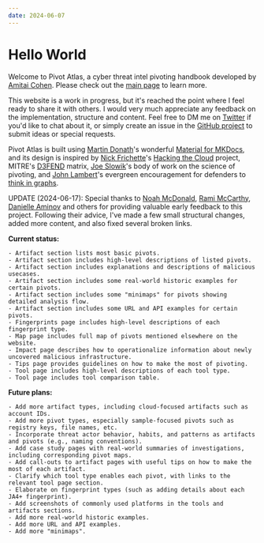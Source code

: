 ```yaml
---
date: 2024-06-07
---
```


# Hello World

Welcome to Pivot Atlas, a cyber threat intel pivoting handbook developed by [Amitai Cohen](https://twitter.com/AmitaiCo). Please check out the [main page](/) to learn more.

This website is a work in progress, but it's reached the point where I feel ready to share it with others. I would very much appreciate any feedback on the implementation, structure and content. Feel free to DM me on [Twitter](https://twitter.com/AmitaiCo) if you'd like to chat about it, or simply create an issue in the [GitHub project](https://github.com/korniko98/pivot-atlas/issues/new) to submit ideas or special requests.

Pivot Atlas is built using [Martin Donath](https://x.com/squidfunk)'s wonderful [Material for MKDocs](https://squidfunk.github.io/mkdocs-material/), and its design is inspired by [Nick Frichette](https://x.com/frichette_n)'s [Hacking the Cloud](https://hackingthe.cloud/) project, MITRE's [D3FEND](https://d3fend.mitre.org/) matrix, [Joe Slowik](https://twitter.com/jfslowik)'s body of work on the science of pivoting, and [John Lambert](https://x.com/JohnLaTwC)'s evergreen encouragement for defenders to [think in graphs](https://github.com/JohnLaTwC/Shared/blob/master/Defenders%20think%20in%20lists.%20Attackers%20think%20in%20graphs.%20As%20long%20as%20this%20is%20true%2C%20attackers%20win.md).

UPDATE (2024-06-17): Special thanks to [Noah McDonald](https://twitter.com/TheIceRoot), [Rami McCarthy](https://x.com/ramimacisabird), [Danielle Aminov](https://twitter.com/AminovDanielle) and others for providing valuable early feedback to this project. Following their advice, I've made a few small structural changes, added more content, and also fixed several broken links.

**Current status:**

```
- Artifact section lists most basic pivots.
- Artifact section includes high-level descriptions of listed pivots.
- Artifact section includes explanations and descriptions of malicious usecases.
- Artifact section includes some real-world historic examples for certain pivots.
- Artifact section includes some "minimaps" for pivots showing detailed analysis flow.
- Artifact section includes some URL and API examples for certain pivots.
- Fingerprints page includes high-level descriptions of each fingerprint type.
- Map page includes full map of pivots mentioned elsewhere on the website.
- Impact page describes how to operationalize information about newly uncovered malicious infrastructure.
- Tips page provides guidelines on how to make the most of pivoting.
- Tool page includes high-level descriptions of each tool type.
- Tool page includes tool comparison table.
```

**Future plans:**

```
- Add more artifact types, including cloud-focused artifacts such as account IDs.
- Add more pivot types, especially sample-focused pivots such as registry keys, file names, etc.
- Incorporate threat actor behavior, habits, and patterns as artifacts and pivots (e.g., naming conventions).
- Add case study pages with real-world summaries of investigations, including corresponding pivot maps.
- Add call-outs to artifact pages with useful tips on how to make the most of each artifact.
- Clarify which tool type enables each pivot, with links to the relevant tool page section.
- Elaborate on fingerprint types (such as adding details about each JA4+ fingerprint).
- Add screenshots of commonly used platforms in the tools and artifacts sections.
- Add more real-world historic examples.
- Add more URL and API examples.
- Add more "minimaps".
```